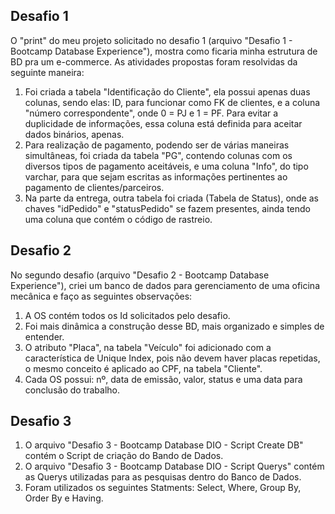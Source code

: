 ## Desafio 1 ##
O "print" do meu projeto solicitado no desafio 1 (arquivo "Desafio 1 - Bootcamp Database Experience"), mostra como ficaria minha estrutura de BD pra um e-commerce.
As atividades propostas foram resolvidas da seguinte maneira:
1.  Foi criada a tabela "Identificação do Cliente", ela possui apenas duas colunas, sendo elas: ID, para funcionar como FK de clientes, e a coluna "número correspondente", onde 0 = PJ e 1 = PF. Para evitar a duplicidade de informações, essa coluna está definida para aceitar dados binários, apenas.
2.  Para realização de pagamento, podendo ser de várias maneiras simultâneas, foi criada da tabela "PG", contendo colunas com os diversos tipos de pagamento aceitáveis, e uma coluna "Info", do tipo varchar, para que sejam escritas as informações pertinentes ao pagamento de clientes/parceiros.
3.  Na parte da entrega, outra tabela foi criada (Tabela de Status), onde as chaves "idPedido" e "statusPedido" se fazem presentes, ainda tendo uma coluna que contém o código de rastreio.

## Desafio 2 ##
No segundo desafio (arquivo "Desafio 2 - Bootcamp Database Experience"), criei um banco de dados para gerenciamento de uma oficina mecânica e faço as seguintes observações:
1. A OS contém todos os Id solicitados pelo desafio.
2. Foi mais dinâmica a construção desse BD, mais organizado e simples de entender.
3. O atributo "Placa", na tabela "Veículo" foi adicionado com a característica de Unique Index, pois não devem haver placas repetidas, o mesmo conceito é aplicado ao CPF, na tabela "Cliente".
4. Cada OS possui: nº, data de emissão, valor, status e uma data para conclusão do trabalho.

## Desafio 3 ##
1. O arquivo "Desafio 3 - Bootcamp Database DIO - Script Create DB" contém o Script de criação do Bando de Dados.
2. O arquivo "Desafio 3 - Bootcamp Database DIO - Script Querys" contém as Querys utilizadas para as pesquisas dentro do Banco de Dados.
3. Foram utilizados os seguintes Statments: Select, Where, Group By, Order By e Having.
